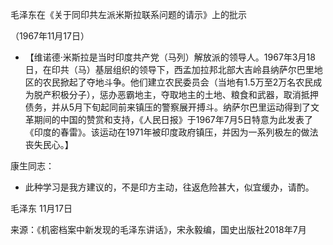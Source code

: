 毛泽东在《关于同印共左派米斯拉联系问题的请示》上的批示

（1967年11月17日）


- 【维诺德·米斯拉是当时印度共产党（马列）解放派的领导人。1967年3月18日，在印共（马）基层组织的领导下，西孟加拉邦北部大吉岭县纳萨尔巴里地区的农民掀起了夺地斗争。他们建立农民委员会（当地有1.5万至2万名农民成为脱产积极分子），惩办恶霸地主，夺取地主的土地、粮食和武器，取消抵押债务，并从5月下旬起同前来镇压的警察展开搏斗。纳萨尔巴里运动得到了文革期间的中国的赞赏和支持，《人民日报》于1967年7月5日特意为此发表了《印度的春雷》。该运动在1971年被印度政府镇压，并因为一系列极左的做法丧失民心。】


康生同志：
- 此种学习是我方建议的，不是印方主动，往返危险甚大，似宜缓办，请酌。

毛泽东
11月17日



来源：《机密档案中新发现的毛泽东讲话》，宋永毅编，国史出版社2018年7月


